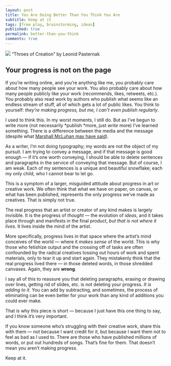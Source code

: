 ```yaml
---
layout: post
title: You Are Doing Better Than You Think You Are
subtitle: Keep at it
tags: [free play, brainstorming, ideas]
published: true
permalink: better-than-you-think
comments: true
---
```


![](https://cdn-images-1.medium.com/max/800/1*neiutB4lxttrzzHjJNkPuw.jpeg)
<span class="figcaption_hack">“Throes of Creation” by Leonid Pasternak</span>


## Your progress is not on the page

If you’re writing online, and you’re anything like me, you probably care about
how many people see your work. You also probably care about how many people
publicly like your work (recommends, likes, retweets, etc.). You probably also
read work by authors who publish what seems like an endless stream of stuff, all
of which gets a lot of public likes. You think to yourself: *they’re making
progress, but me, I can’t even publish regularly*.

I used to think this. In my worst moments, I still do. But as I’ve begun to
write more (not necessarily *publish *more, just *write* more) I’ve learned
something. There is a difference between the media and the message (despite what
[Marshall McLuhan may have
said](https://en.wikipedia.org/wiki/Marshall_McLuhan#The_Medium_Is_the_Massage:_An_Inventory_of_Effects_.281967.29)).

As a writer, I’m not doing typography; my words are not the object of my
pursuit. I am trying to convey a message, and if that message is good enough —
if it’s one worth conveying, I should be able to delete sentences and paragraphs
in the service of conveying that message. But of course, I am weak. Each of my
sentences is a unique and beautiful snowflake; each my only child, who I cannot
bear to let go.

This is a symptom of a larger, misguided attitude about progress in art or
creative work. We often think that what we have on paper, on canvas, or what has
been published, represents the only progress we’ve made as creatives. That is
simply not true.

The real progress that an artist or creator of any kind makes is largely
invisible. It is the progress of *thought* — the evolution of *ideas*, and it
takes place through and manifests in the final product, *but that is not where
it lives*. It lives inside the mind of the artist.

More specifically, progress lives in that space where the artist’s mind
conceives of the world — where it *makes sense* of the world. This is why those
who fetishize output and the crossing off of tasks are often confounded by the
radical creatives tossing out hours of work and spent materials, only to tear it
up and start again. They mistakenly think that the real progress lived there —
in those deleted words, in those shredded canvases. Again, they are **wrong**.

I say all of this to reassure you that deleting paragraphs, erasing or drawing
over lines, getting rid of slides, etc. is not deleting your progress. *It is
adding to it*. You can add by subtracting, and sometimes, the process of
eliminating can be even better for your work than any kind of additions you
could ever make.

That is why this piece is short — because I just have this one thing to say, and
I think it’s very important.

If you know someone who’s struggling with their creative work, share this with
them — not because I want credit for it, but because I want them not to feel as
bad as I used to. There are those who have published millions of words, or put
out hundreds of songs. That’s fine for them. That doesn’t mean you aren’t making
progress.

Keep at it.
